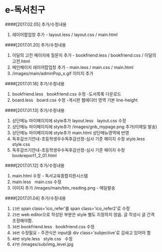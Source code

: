 # e-독서친구

####[2017.02.05] 추가/수정내용
1. 레이어팝업창 추가 - layout.less / layout.css / main.html

####[2017.01.20] 추가/수정내용
1. 이달의 고전 페이지에 질문지 추가 - bookfriend.less / bookfriend.css / 이달의고전.html
2. 메인페이지 레이어팝업창 추가 - main.less / main.css / main.html
3. /images/main/adminPop_x.gif 이미지 추가

####[2017.01.18] 추가/수정내용
1. bookfriend.less    bookfriend.css 수정 -도서목록 다운로드 
2. board.less    board.css 수정 -게시판 웹에디터 영역 기본 line-height

####[2017.01.13] 추가/수정내용
1. 상단메뉴 마이페이지에 style추가 layout.less   layout.css 수정
2. 상단메뉴 마이페이지에 style추가 /images/gnb_mypage.png 추가(이메일 발송)
3. 상단메뉴 마이페이지에 style추가 main.html 상단메뉴영역에 반영
4. 독후감쓰기안내-초등학생우수독후감선정-심사 기준 페이지 수정 style.less  style.css 
5. 독후감쓰기안내-초등학생우수독후감선정-심사 기준 페이지 수정 bookreport1_2_01.html 

####[2017.01.12] 추가/수정내용
1. main.html 수정 - 독서교육종합지원시스템 
2. main.less   main.css 수정
3. 이미지 추가 /images/main/btn_reading.png - 메일발송

####[2017.01.04] 추가/수정내용
1. `13번` span class='ico_refer'를 span class='ico_refer2'로 수정
2. `25번` web editor으로 작성된 부분은 style 별도 지정하지 않음. 글 작성시 글 간격 조정해야함.
3. `36번` bookfriend.less   bookfriend.css 수정
4. `36번` 수정필요 - 주관식은 input을 div class='subjective'로 감싸고 있어야 함
5. `40번` style.less   style.css   수정
6. `47번` /images/sub/img_level.jpg 

